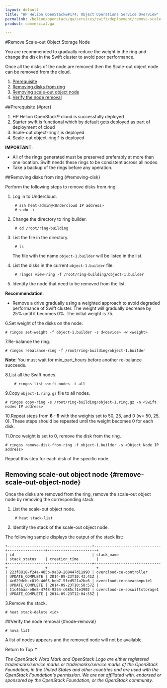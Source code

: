 ```yaml
---
layout: default
title: "HP Helion OpenStack&#174; Object Operations Service Overview"
permalink: /helion/openstack/ga/services/swift/deployment/remove-scale-out-object-node/
product: commercial.ga

---
```

<!--UNDER REVISION-->

<script>

function PageRefresh {
onLoad="window.refresh"
}

PageRefresh();

</script>

<!--
<p style="font-size: small;"> <a href=" /helion/openstack/ga/services/object/overview/scale-out-swift/">&#9664; PREV</a> | <a href="/helion/openstack/services/overview/">&#9650; UP</a> | <a href="/helion/openstack/services/overview/"> NEXT &#9654</a> </p>-->

#Remove Scale-out Object Storage Node

You are recommended to gradually reduce the weight in the ring and change the disk in the Swift cluster to avoid poor performance. 

Once all the disks of the node are removed then the Scale-out object node can be removed from the cloud.

1. [Prerequisite](#prer)
2. [Removing disks from ring](removing-disk)
3. [Removing scale-out object node](#remove-scale-out-object-node)
4. [Verify the node removal](#node-removal)

##Prerequisite {#prer}

1. HP Helion OpenStack&#174; cloud is successfully deployed
2. Starter swift is functional which by default gets deployed as part of deployment of cloud 
3. Scale-out object-ring:1 is deployed
4. Scale-out object-ring:1 is deployed



**IMPORTANT**:  

*  All of the rings generated must be preserved preferably at more than one location. Swift needs these rings to be consistent across all nodes.
* Take a backup of the rings before any operation.


##Removing disks from ring {#removing-disk}

Perform the following steps to remove disks from ring:

1. Log in to Undercloud. 

		# ssh heat-admin@<Undercloud IP address> 
		# sudo -i

2. Change the directory to ring builder.

		# cd /root/ring-building

3. List the file in the directory.

		# ls
	The file with the name `object-1.builder` will be listed in the list.

4. List the disks in the current `object-1.builder` file.

		# ringos view-ring -f /root/ring-building/object-1.builder 

5. Identify the node that need to be removed from the list.

**Recommendation**:

* Remove a drive gradually using a weighted approach to avoid degraded performance of Swift cluster. The weight will gradually decrease by 25% until it becomes 0%. The initial weight is 75.


6.Set weight of the disks on the node. 

	# ringos set-weight -f object-1.builder -s d<device> -w <weight>


7.Re-balance the ring.

	# ringos rebalance-ring -f /root/ring-building/object-1.builder


**Note**: You must wait for min&#095;part_hours before another re-balance succeeds.

8.List all the Swift nodes.

		# ringos list-swift-nodes -t all
		
		
9.Copy `object-1.ring.gz` file to all nodes.

	# ringos copy-ring -s /root/ring-building/object-1.ring.gz -n <Swift nodes IP address>

10.Repeat steps from **6 - 9** with the weights set to 50, 25, and 0 (w= 50, 25, 0). These steps should be repeated until the weight becomes 0 for each disk.

11.Once weight is set to 0, remove the disk from the ring.

	# ringos remove-disk-from-ring -f object-1.builder -s <Object Node IP address>

Repeat this step for each disk of the specific node.

## Removing scale-out object node {#remove-scale-out-object-node}

Once the disks are removed from the ring, remove the scale-out object node by removing the corresponding stack.

1. List the scale-out object node.

		# heat stack-list

2. Identify the stack of the scale-out object node.

The following sample displays the output of the stack list:

	+--------------------------------------+------------------------------+-----------------+----------------------+
	| id                                   | stack_name                   | stack_status    | creation_time        |
	+--------------------------------------+------------------------------+-----------------+----------------------+
	| 223f8818-f24a-485b-9a59-268447d11990 | overcloud-ce-controller      | UPDATE_COMPLETE | 2014-09-23T10:43:41Z |
	| 4c629dcb-c819-4d65-beb7-5fcd521a2bc6 | overcloud-ce-novacompute1    | UPDATE_COMPLETE | 2014-09-23T10:58:57Z |
	| 11c46baa-e0e8-4748-9354-c685cf1e3902 | overcloud-ce-soswiftstorage1 | UPDATE_COMPLETE | 2014-09-23T12:04:55Z | 

3.Remove the stack. 

	# heat stack-delete <id>

##Verify the node removal {#node-removal}

	# nova list

A list of nodes appears and the removed node will not be available.



<a href="#top" style="padding:14px 0px 14px 0px; text-decoration: none;"> Return to Top &#8593; </a>


*The OpenStack Word Mark and OpenStack Logo are either registered trademarks/service marks or trademarks/service marks of the OpenStack Foundation, in the United States and other countries and are used with the OpenStack Foundation's permission. We are not affiliated with, endorsed or sponsored by the OpenStack Foundation, or the OpenStack community.*